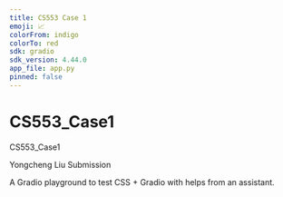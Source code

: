 ```yaml
---
title: CS553 Case 1
emoji: 📈
colorFrom: indigo
colorTo: red
sdk: gradio
sdk_version: 4.44.0
app_file: app.py
pinned: false
---
```


# CS553_Case1
CS553_Case1

Yongcheng Liu Submission

A Gradio playground to test CSS + Gradio with helps from an assistant.
